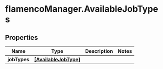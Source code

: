 # flamencoManager.AvailableJobTypes

## Properties

Name | Type | Description | Notes
------------ | ------------- | ------------- | -------------
**jobTypes** | [**[AvailableJobType]**](AvailableJobType.md) |  | 


